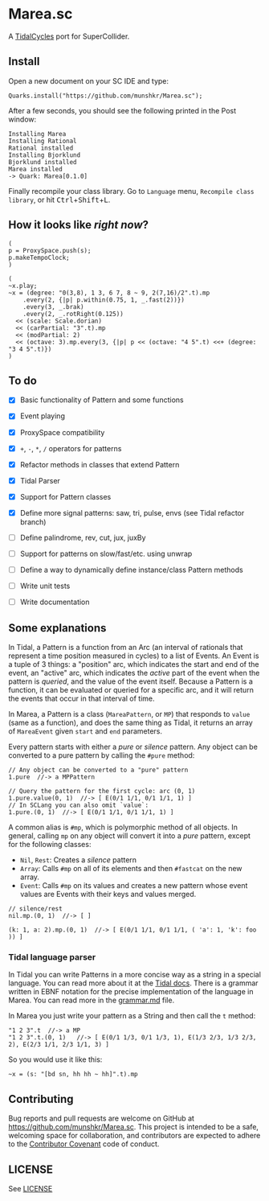 # Marea.sc

A [TidalCycles](https://tidalcycles.org/) port for SuperCollider.


## Install

Open a new document on your SC IDE and type:

```
Quarks.install("https://github.com/munshkr/Marea.sc");
```

After a few seconds, you should see the following printed in the Post window:

```
Installing Marea
Installing Rational
Rational installed
Installing Bjorklund
Bjorklund installed
Marea installed
-> Quark: Marea[0.1.0]
```

Finally recompile your class library. Go to `Language` menu, `Recompile class
library`, or hit <kbd>Ctrl</kbd>+<kbd>Shift</kbd>+<kbd>L</kbd>.


## How it looks like *right now*?

```supercollider
(
p = ProxySpace.push(s);
p.makeTempoClock;
)

(
~x.play;
~x = (degree: "0(3,8), 1 3, 6 7, 8 ~ 9, 2(7,16)/2".t).mp
    .every(2, {|p| p.within(0.75, 1, _.fast(2))})
    .every(3, _.brak)
    .every(2, _.rotRight(0.125))
  << (scale: Scale.dorian)
  << (carPartial: "3".t).mp
  << (modPartial: 2)
  << (octave: 3).mp.every(3, {|p| p << (octave: "4 5".t) <<+ (degree: "3 4 5".t)})
)
```


## To do

- [x] Basic functionality of Pattern and some functions
- [x] Event playing
- [x] ProxySpace compatibility
- [x] `+`, `-`, `*`, `/` operators for patterns
- [x] Refactor methods in classes that extend Pattern
- [x] Tidal Parser
- [x] Support for Pattern classes
- [x] Define more signal patterns: saw, tri, pulse, envs (see Tidal refactor branch)
- [ ] Define palindrome, rev, cut, jux, juxBy
- [ ] Support for patterns on slow/fast/etc. using unwrap
- [ ] Define a way to dynamically define instance/class Pattern methods
- [ ] Write unit tests
- [ ] Write documentation


## Some explanations

In Tidal, a Pattern is a function from an Arc (an interval of rationals that
represent a time position measured in cycles) to a list of Events.  An Event is
a tuple of 3 things: a "position" arc, which indicates the start and end of the
event, an "active" arc, which indicates the *active* part of the event when the
pattern is *queried*, and the value of the event itself.  Because a Pattern is
a function, it can be evaluated or queried for a specific arc, and it will
return the events that occur in that interval of time.

In Marea, a Pattern is a class (`MareaPattern`, or `MP`) that responds to
`value` (same as a function), and does the same thing as Tidal, it returns an
array of `MareaEvent` given `start` and `end` parameters.

Every pattern starts with either a *pure* or *silence* pattern. Any object can
be converted to a pure pattern by calling the `#pure` method:

```supercollider
// Any object can be converted to a "pure" pattern
1.pure  //-> a MPPattern

// Query the pattern for the first cycle: arc (0, 1)
1.pure.value(0, 1)  //-> [ E(0/1 1/1, 0/1 1/1, 1) ]
// In SCLang you can also omit `value`:
1.pure.(0, 1)  //-> [ E(0/1 1/1, 0/1 1/1, 1) ]
```

A common alias is `#mp`, which is polymorphic method of all objects.  In
general, calling `mp` on any object will convert it into a *pure* pattern,
except for the following classes:

* `Nil`, `Rest`: Creates a *silence* pattern
* `Array`: Calls `#mp` on all of its elements and then `#fastcat` on the new
  array.
* `Event`: Calls `#mp` on its values and creates a new pattern whose
  event values are Events with their keys and values merged.

```supercollider
// silence/rest
nil.mp.(0, 1)  //-> [ ]

(k: 1, a: 2).mp.(0, 1)  //-> [ E(0/1 1/1, 0/1 1/1, ( 'a': 1, 'k': foo )) ]
```

### Tidal language parser

In Tidal you can write Patterns in a more concise way as a string in a special
language.  You can read more about it at the [Tidal
docs](https://tidalcycles.org/patterns.html). There is a grammar written in
EBNF notation for the precise implementation of the language in Marea.  You can
read more in the [grammar.md](grammar.md) file.

In Marea you just write your pattern as a String and then call the `t` method:

```supercollider
"1 2 3".t  //-> a MP
"1 2 3".t.(0, 1)   //-> [ E(0/1 1/3, 0/1 1/3, 1), E(1/3 2/3, 1/3 2/3, 2), E(2/3 1/1, 2/3 1/1, 3) ]
```

So you would use it like this:

```supercollider
~x = (s: "[bd sn, hh hh ~ hh]".t).mp
```

## Contributing

Bug reports and pull requests are welcome on GitHub at
https://github.com/munshkr/Marea.sc. This project is intended to be a safe,
welcoming space for collaboration, and contributors are expected to adhere to
the [Contributor Covenant](http://contributor-covenant.org) code of conduct.

## LICENSE

See [LICENSE](LICENSE)
